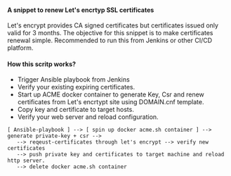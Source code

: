 #### A snippet to renew Let's encrtyp SSL certificates
Let's encrypt provides CA signed certificates but certificates issued only valid for 3 months.
The objective for this snippet is to make certificates renewal simple.
Recommended to run this from Jenkins or other CI/CD platform. 

#### How this scritp works?
* Trigger Ansible playbook from Jenkins
* Verify your existing expiring certificates.
* Start up ACME docker container to generate Key, Csr and renew certificates from Let's encrtypt site using DOMAIN.cnf template.
* Copy key and certificate to target hosts.
* Verify your web server and reload configuration.

```
[ Ansible-playbook ] --> [ spin up docker acme.sh container ] --> generate private-key + csr --> 
   --> reqeust-certificates through let's encrypt --> verify new certificates
   --> push private key and certificates to target machine and reload http server.
   --> delete docker acme.sh container
```
